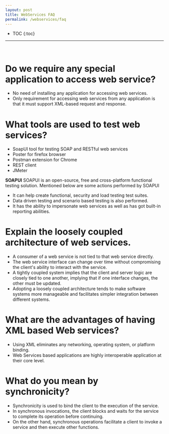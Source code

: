 ```yaml
---
layout: post
title: WebServices FAQ
permalink: /webservices/faq
---
```


- TOC
{:toc}

<hr><br>

# Do we require any special application to access web service?
- No need of installing any application for accessing web services.
- Only requirement for accessing web services from any application is that it must support XML-based request and response. 

# What tools are used to test web services?
- SoapUI tool for testing SOAP and RESTful web services
- Poster for firefox browser
- Postman extension for Chrome
- REST client
- JMeter

**SOAPUI**
SOAPUI is an open-source, free and cross-platform functional testing solution. Mentioned below are some actions performed by SOAPUI
- It can help create functional, security and load testing test suites.
- Data driven testing and scenario based testing is also performed.
- It has the ability to impersonate web services as well as has got built-in reporting abilities.

# Explain the loosely coupled architecture of web services.
- A consumer of a web service is not tied to that web service directly.
- The web service interface can change over time without compromising the client's ability to interact with the service.
- A tightly coupled system implies that the client and server logic are closely tied to one another, implying that if one interface changes, the other must be updated.
- Adopting a loosely coupled architecture tends to make software systems more manageable and facilitates simpler integration between different systems.

# What are the advantages of having XML based Web services?
- Using XML eliminates any networking, operating system, or platform binding.
- Web Services based applications are highly interoperable application at their core level.

# What do you mean by synchronicity?
- Synchronicity is used to bind the client to the execution of the service.
- In synchronous invocations, the client blocks and waits for the service to complete its operation before continuing.
- On the other hand, synchronous operations facilitate a client to invoke a service and then execute other functions.
